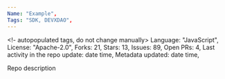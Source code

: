```yaml
--- 
Name: "Example", 
Tags: "SDK, DEVXDAO", 
--- 
```

<!- autopopulated tags, do not change manually>
Language: "JavaScript",
License: "Apache-2.0",
Forks: 21,
Stars: 13,
Issues: 89,
Open PRs: 4,
Last activity in the repo update: date time,
Metadata updated: date time,
<!--lang:en--> 
Repo description
<!--lang:es--] 
Repo desc es
[!--lang:*--> 
